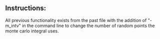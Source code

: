 ## Instructions: 

All previous functionality exists from the past file with the addition of "-m_intv" in the command line to change the number of random points the monte carlo integral uses.
